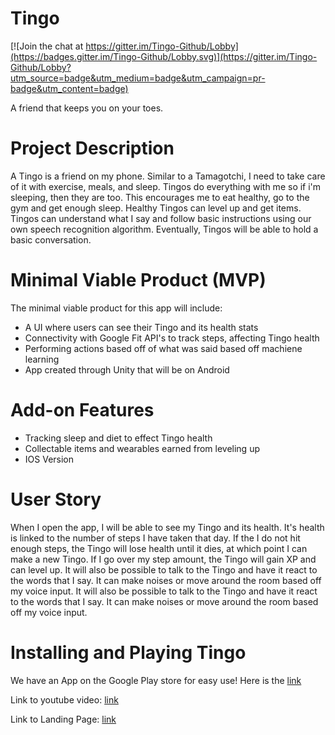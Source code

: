 # Tingo

[![Join the chat at https://gitter.im/Tingo-Github/Lobby](https://badges.gitter.im/Tingo-Github/Lobby.svg)](https://gitter.im/Tingo-Github/Lobby?utm_source=badge&utm_medium=badge&utm_campaign=pr-badge&utm_content=badge)

A friend that keeps you on your toes.

# Project Description
 A Tingo is a friend on my phone.  Similar to a Tamagotchi, I need to take care of it with exercise, meals, and sleep.  Tingos do everything with me so if i'm sleeping, then they are too.  This encourages me to eat healthy, go to the gym and get enough sleep.  Healthy Tingos can level up and get items.
 Tingos can understand what I say and follow basic instructions using our own speech recognition algorithm.  Eventually, Tingos will be able to hold a basic conversation.
# Minimal Viable Product (MVP)
 The minimal viable product for this app will include:
  - A UI where users can see their Tingo and its health stats
  - Connectivity with Google Fit API's to track steps, affecting Tingo health
  - Performing actions based off of what was said based off machiene learning
  - App created through Unity that will be on Android

# Add-on Features
 - Tracking sleep and diet to effect Tingo health
 - Collectable items and wearables earned from leveling up
 - IOS Version

 # User Story

When I open the app, I will be able to see my Tingo and its health.  It's health is linked to the number of steps I have taken that day.  If the I do not hit enough steps, the Tingo will lose health until it dies, at which point I can make a new Tingo.  If I go over my step amount, the Tingo will gain XP and can level up.
It will also be possible to talk to the Tingo and have it react to the words that I say.  It can make noises or move around the room based off my voice input.  It will also be possible to talk to the Tingo and have it react to the words that I say.  It can make noises or move around the room based off my voice input.


# Installing and Playing Tingo

We have an App on the Google Play store for easy use!
Here is the [link](https://play.google.com/store/apps/details?id=com.tingoapp)

Link to youtube video: [link](https://www.youtube.com/watch?v=h4YWjE-69kA&feature=youtu.be)

Link to Landing Page: [link](https://tingo-87fcd.firebaseapp.com/)


